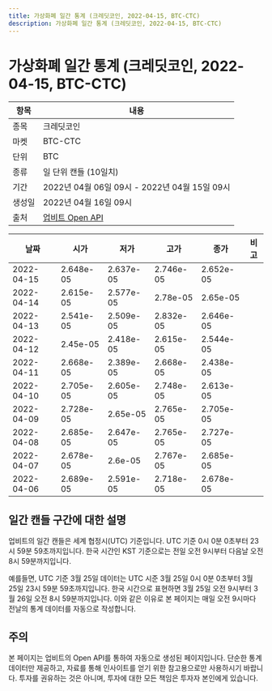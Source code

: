 ```yaml
---
title: 가상화폐 일간 통계 (크레딧코인, 2022-04-15, BTC-CTC)
description: 가상화폐 일간 통계 (크레딧코인, 2022-04-15, BTC-CTC)
---
```



가상화폐 일간 통계 (크레딧코인, 2022-04-15, BTC-CTC)
===

|항목|내용|
|--|--|
|종목|크레딧코인|
|마켓|BTC-CTC|
|단위|BTC|
|종류|일 단위 캔들 (10일치)|
|기간|2022년 04월 06일 09시 - 2022년 04월 15일 09시|
|생성일|2022년 04월 16일 09시|
|출처|[업비트 Open API](https://docs.upbit.com)|


|날짜|시가|저가|고가|종가|비고|
|--|--|--|--|--|--|
|2022-04-15|2.648e-05|2.637e-05|2.746e-05|2.652e-05|    |
|2022-04-14|2.615e-05|2.577e-05|2.78e-05|2.65e-05|    |
|2022-04-13|2.541e-05|2.509e-05|2.832e-05|2.646e-05|    |
|2022-04-12|2.45e-05|2.418e-05|2.615e-05|2.544e-05|    |
|2022-04-11|2.668e-05|2.389e-05|2.668e-05|2.438e-05|    |
|2022-04-10|2.705e-05|2.605e-05|2.748e-05|2.613e-05|    |
|2022-04-09|2.728e-05|2.65e-05|2.765e-05|2.705e-05|    |
|2022-04-08|2.685e-05|2.647e-05|2.765e-05|2.727e-05|    |
|2022-04-07|2.678e-05|2.6e-05|2.767e-05|2.685e-05|    |
|2022-04-06|2.689e-05|2.591e-05|2.718e-05|2.678e-05|    |


일간 캔들 구간에 대한 설명
---


업비트의 일간 캔들은 세계 협정시(UTC) 기준입니다. 
UTC 기준 0시 0분 0초부터 23시 59분 59초까지입니다. 
한국 시간인 KST 기준으로는 전일 오전 9시부터 다음날 오전 8시 59분까지입니다. 


예를들면, UTC 기준 3월 25일 데이터는 UTC 시준 3월 25일 0시 0분 0초부터 3월 25일 23시 59분 59초까지입니다. 
한국 시간으로 표현하면 3월 25일 오전 9시부터 3월 26일 오전 8시 59분까지입니다. 
이와 같은 이유로 본 페이지는 매일 오전 9시마다 전날의 통계 데이터를 자동으로 작성합니다. 


주의
---


본 페이지는 업비트의 Open API를 통하여 자동으로 생성된 페이지입니다. 
단순한 통계 데이터만 제공하고, 자료를 통해 인사이트를 얻기 위한 참고용으로만 사용하시기 바랍니다. 
투자를 권유하는 것은 아니며, 투자에 대한 모든 책임은 투자자 본인에게 있습니다. 
